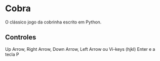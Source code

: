 Cobra
=====

O clássico jogo da cobrinha escrito em Python.

Controles
---------

Up Arrow, Right Arrow, Down Arrow, Left Arrow ou Vi-keys (hjkl)
Enter e a tecla P
